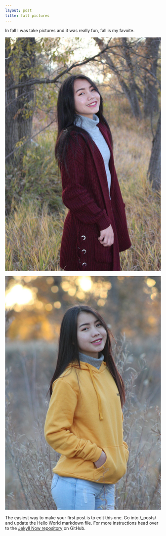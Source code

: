 ```yaml
---
layout: post
title: fall pictures
---
```


In fall I was take pictures and it was really fun, fall is my favoite.

![eh bue fall](/images/IMG_0003.jpeg)

![eh bue fall 2](/images/IMG_0018.jpeg)

The easiest way to make your first post is to edit this one. Go into /_posts/ and update the Hello World markdown file. For more instructions head over to the [Jekyll Now repository](https://github.com/barryclark/jekyll-now) on GitHub.
